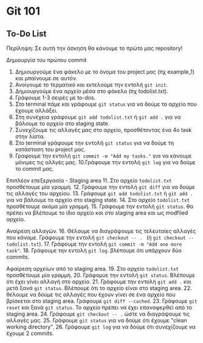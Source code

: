 # Git 101
## To-Do List

Περίληψη: Σε αυτή την άσκηση θα κάνουμε το πρώτο μας repository!

Δημιουργία του πρώτου commit
1. Δημιουργούμε ένα φάκελο με το όνομα του project μας (πχ example_1) και μπαίνουμε σε αυτόν.
2. Ανοίγουμε το τερματικό και εκτελούμε την εντολή `git init`.
3. Δημιουργούμε ένα αρχείο μέσα στο φάκελο (πχ todolist.txt).
4. Γράφουμε 1-3 σειρές με to-dos.
5. Στο terminal πάμε και γράφουμε `git status` για να δούμε το αρχείο που έχουμε αλλάξει.
6. Στη συνέχεια γράφουμε `git add todolist.txt` ή `git add .` για να βάλουμε το αρχείο στο staging state.
7. Συνεχίζουμε τις αλλαγές μας στο αρχείο, προσθέτοντας ένα 4ο task στην λίστα.
8. Στο terminal γράφουμε την εντολή `git status` για να δούμε τη κατάσταση του project μας.
9. Γραφουμε την εντολή `git commit -m "Add my tasks."` για να κάνουμε μόνιμες τις αλλγές μας.
10.Γράφουμε την εντολή `git log` για να δούμε το commit μας.

Επιπλέον επεξεργασία - Staging area
11. Στο αρχείο `todolist.txt` προσθέτουμε μία γραμμή.
12. Γράφουμε την εντολή `git diff` για να δούμε τις αλλαγές του αρχείου.
13. Γράφουμε `git add todolist.txt` ή `git add .` για να βάλουμε το αρχείο στο staging state.
14. Στο αρχείο `todolist.txt` προσθέτουμε ακόμα μία γραμμή.
15. Γράφουμε την εντολή `git status`. θα πρέπει να βλέπουμε το ίδιο αρχείο και στο staging area και ως modfiied αρχείο.


Αναίρεση αλλαγών.
16. Θέλουμε να διαγράψουμε τις τελευταίες αλλαγές που κάναμε. Γράφουμε την εντολή `git checkout -- . ` (ή `git checkout -- todolist.txt`).
17. Γράφουμε την εντολή `git commit -m "Add one more task"`.
18. Γράφουμε την εντολή `git log`. βλέπουμε ότι υπάρχουν δύο commits.

Αφαίρεση αρχείων από το staging area.
19. Στο αρχείο `todolist.txt` προσθέτουμε μία γραμμή.
20. Γράφομυε την εντολή `git status`. Βλέπουμε ότι έχει γίνει αλλαγή στο αρχείο.
21. Γράφουμε την εντολή `git add .` και μετά ξανά `git status`. Βλέπουμε ότι το αρχείο είναι στο staging area.
22. θέλουμε να δούμε τις αλλαγές που έχουν γίνει σε ένα αρχείο που βρίσκεται στο staging area. Γράφουμε `git diff --cached`.
23. Γράφουμε `git reset` και ξανά `git status`. Το αρχείο πρέπει να έχει επαναφερθεί από το staging area.
24. Γράφουμε `git checkout -- .` ώστε να διαγράψουμε τις αλλαγές μας.
25. Γράφουμε `git status` για να δούμε ότι έχουμε "clean working directory".
26. Γράφουμε `git log` για να δούμε ότι συνεχίζουμε να έχουμε 2 commits.
